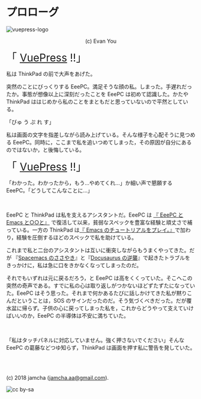 

# プロローグ

![vuepress-logo](https://raw.githubusercontent.com/vuejs/vuepress/master/docs/.vuepress/public/hero.png)

<center>(c) Evan You</center>

<span style="font-size: 200%;">「 [VuePress](https://vuepress.vuejs.org/) !!」</span>

私は ThinkPad の前で大声をあげた。

突然のことにびっくりする EeePC。満足そうな顔の私。しまった。手遅れだったか。事態が想像以上に深刻だったことを EeePC は初めて認識した。かたや ThinkPad ははじめから私のことをまともだと思っていないので平然としている。

「びゅ う ぷ れ す」

私は画面の文字を指差しながら読み上げている。そんな様子を心配そうに見つめる EeePC。同時に，ここまで私を追いつめてしまった，その原因が自分にあるのではないか，と後悔している。

<span style="font-size: 200%;">「 [VuePress](https://vuepress.vuejs.org/) !!」</span>

「わかった。わかったから，もう…やめてくれ…」か細い声で懇願する EeePC。「どうしてこんなことに…」

<br>

EeePC と ThinkPad は私を支えるアシスタントだ。EeePC は [『 EeePC と Emacs と○○と』](https://jamcha-aa.github.io/EeePC/) で復活して以来，貧弱なスペックを豊富な経験と頑丈さで補っている。一方の ThinkPad は[『 Emacs のチュートリアルをプレイ。』](https://jamcha-aa.github.io/Emacs-tutorial/)で加わり，経験を圧倒するほどのスペックで私を助けている。

これまで私と二台のアシスタントは互いに衝突しながらもうまくやってきた。だが 『[Spacemacs のささやき](https://jamcha-aa.github.io/Spacemacs-Guide/)』と『[Docusaurus の逆襲](https://jamcha-aa.github.io/Docusaurus-Guide/)』で起きたトラブルをきっかけに，私は急に口をきかなくなってしまったのだ。

それでもいずれは元に戻るだろう，と EeePC は高をくくっていた。そこへこの突然の奇声である。すでに私の心は取り返しがつかないほどずたずたになっていた。EeePC はそう思った。それまで何かあるたびに話しかけてきた私が黙りこんだということは，SOS のサインだったのだ。そう気づくべきだった。だが覆水盆に帰らず。子供の心に戻ってしまった私を，これからどうやって支えていけばいいのか，EeePC の半導体は不安に満ちていた。

<br>

「私はタッチパネルに対応していません。強く押さないでください」そんな EeePC の葛藤などつゆ知らず，ThinkPad は画面を押す私に警告を発していた。

<br>
<br>

(c) 2018 jamcha (jamcha.aa@gmail.com).

![cc by-sa](https://i.creativecommons.org/l/by-sa/4.0/88x31.png)

